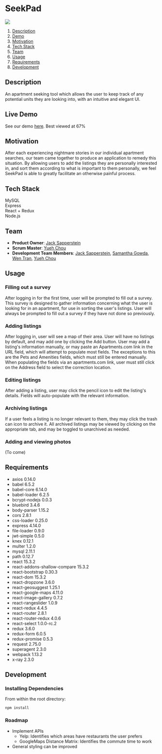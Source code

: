 # SeekPad
<img src="https://travis-ci.org/mountainMeteors/mountainMeteors.svg?branch=dev"/>

1. [Description](#description)
2. [Demo](#livedemo)
3. [Motivation](#motivation)
4. [Tech Stack](#techstack)
5. [Team](#team)
6. [Usage](#usage)
7. [Requirements](#requirements)
8. [Development](#development)

## Description
An apartment seeking tool which allows the user to keep track of any potential units they are looking into, with an intuitive and elegant UI.

## Live Demo
See our demo [here](https://seekpad.herokuapp.com).
Best viewed at 67%

## Motivation
After each experiencing nightmare stories in our individual apartment searches, our team came together to produce an application to remedy this situation. By allowing users to add the listings they are personally interested in, and sort them according to what is important to them personally, we feel SeekPad is able to greatly facilitate an otherwise painful process.

## Tech Stack
MySQL  
Express  
React + Redux  
Node.js  

## Team

  - __Product Owner__: [Jack Sapperstein](http://github.com/jacksappo)
  - __Scrum Master__: [Yueh Chou](http://github.com/yuehkchou)
  - __Development Team Members__: [Jack Sapperstein](http://github.com/jacksappo), [Samantha Gowda](http://github.com/samgowda), [Wen Tran](http://github.com/wentran), [Yueh Chou](http://github.com/yuehkchou)

## Usage
### Filling out a survey
After logging in for the first time, user will be prompted to fill out a survey. This survey is designed to gather information concerning what the user is looking for in an apartment, for use in sorting the user's listings.
User will always be prompted to fill out a survey if they have not done so previously.
### Adding listings
After logging in, user will see a map of their area. User will have no listings by default, and may add one by clicking the Add button. User may add a listing's information manually, or may paste an Apartments.com link in the URL field, which will attempt to populate most fields. The exceptions to this are the Pets and Amenities fields, which must still be entered manually.
When populating the fields via an apartments.com link, user must still click on the Address field to select the correction location.
### Editing listings
After adding a listing, user may click the pencil icon to edit the listing's details. Fields will auto-populate with the relevant information.
### Archiving listings
If a user feels a listing is no longer relevant to them, they may click the trash can icon to archive it. All archived listings may be viewed by clicking on the appropriate tab, and may be toggled to unarchived as needed.
### Adding and viewing photos
(To come)

## Requirements  
- axios 0.14.0
- babel 6.5.2
- babel-core 6.14.0
- babel-loader 6.2.5
- bcrypt-nodejs 0.0.3
- bluebird 3.4.6
- body-parser 1.15.2
- cors 2.8.1
- css-loader 0.25.0
- express 4.14.0
- file-loader 0.9.0
- jwt-simple 0.5.0
- knex 0.12.1
- multer 1.2.0
- mysql 2.11.1
- path 0.12.7
- react 15.3.2
- react-addons-shallow-compare 15.3.2
- react-bootstrap 0.30.3
- react-dom 15.3.2
- react-dropzone 3.6.0
- react-geosuggest 1.25.1
- react-google-maps 4.11.0
- react-image-gallery 0.7.2
- react-rangeslider 1.0.9
- react-redux 4.4.5
- react-router 2.8.1
- react-router-redux 4.0.6
- react-select 1.0.0-rc.2
- redux 3.6.0
- redux-form 6.0.5
- redux-promise 0.5.3
- request 2.75.0
- superagent 2.3.0
- webpack 1.13.2
- x-ray 2.3.0

## Development

### Installing Dependencies

From within the root directory:

```sh
npm install
```

### Roadmap
- Implement APIs
  - Yelp: Identifies which areas have restaurants the user prefers
  - GoogleMaps Distance Matrix: Identifies the commute time to work
- General styling can be improved
